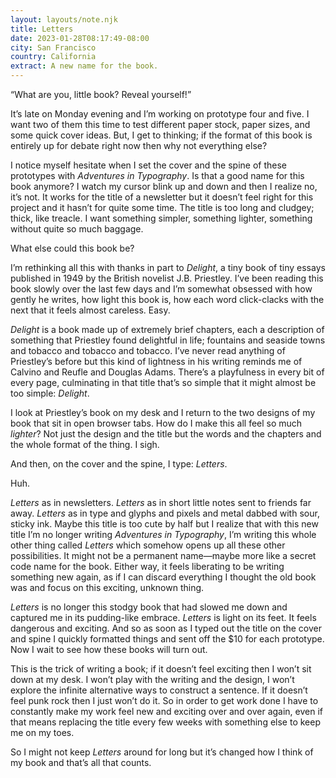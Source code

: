 ```yaml
---
layout: layouts/note.njk
title: Letters
date: 2023-01-28T08:17:49-08:00
city: San Francisco
country: California
extract: A new name for the book.
---
```


“What are you, little book? Reveal yourself!”

It’s late on Monday evening and I’m working on prototype four and five. I want two of them this time to test different paper stock, paper sizes, and some quick cover ideas. But, I get to thinking; if the format of this book is entirely up for debate right now then why not everything else?

I notice myself hesitate when I set the cover and the spine of these prototypes with _Adventures in Typography_. Is that a good name for this book anymore? I watch my cursor blink up and down and then I realize no, it’s not. It works for the title of a newsletter but it doesn’t feel right for this project and it hasn’t for quite some time. The title is too long and cludgey; thick, like treacle. I want something simpler, something lighter, something without quite so much baggage.

What else could this book be?

I’m rethinking all this with thanks in part to _Delight_, a tiny book of tiny essays published in 1949 by the British novelist J.B. Priestley. I’ve been reading this book slowly over the last few days and I’m somewhat obsessed with how gently he writes, how light this book is, how each word click-clacks with the next that it feels almost careless. Easy.

_Delight_ is a book made up of extremely brief chapters, each a description of something that Priestley found delightful in life; fountains and seaside towns and tobacco and tobacco and tobacco. I’ve never read anything of Priestley’s before but this kind of lightness in his writing reminds me of Calvino and Reufle and Douglas Adams. There’s a playfulness in every bit of every page, culminating in that title that’s so simple that it might almost be too simple: _Delight_.

I look at Priestley’s book on my desk and I return to the two designs of my book that sit in open browser tabs. How do I make this all feel so much _lighter_? Not just the design and the title but the words and the chapters and the whole format of the thing. I sigh.

And then, on the cover and the spine, I type: _Letters_.

Huh.

_Letters_ as in newsletters. _Letters_ as in short little notes sent to friends far away. _Letters_ as in type and glyphs and pixels and metal dabbed with sour, sticky ink. Maybe this title is too cute by half but I realize that with this new title I’m no longer writing _Adventures in Typography_, I’m writing this whole other thing called _Letters_ which somehow opens up all these other possibilities. It might not be a permanent name—maybe more like a secret code name for the book. Either way, it feels liberating to be writing something new again, as if I can discard everything I thought the old book was and focus on this exciting, unknown thing.

_Letters_ is no longer this stodgy book that had slowed me down and captured me in its pudding-like embrace. _Letters_ is light on its feet. It feels dangerous and exciting. And so as soon as I typed out the title on the cover and spine I quickly formatted things and sent off the $10 for each prototype. Now I wait to see how these books will turn out.

This is the trick of writing a book; if it doesn’t feel exciting then I won’t sit down at my desk. I won’t play with the writing and the design, I won’t explore the infinite alternative ways to construct a sentence. If it doesn’t feel punk rock then I just won’t do it. So in order to get work done I have to constantly make my work feel new and exciting over and over again, even if that means replacing the title every few weeks with something else to keep me on my toes.

So I might not keep _Letters_ around for long but it’s changed how I think of my book and that’s all that counts.

